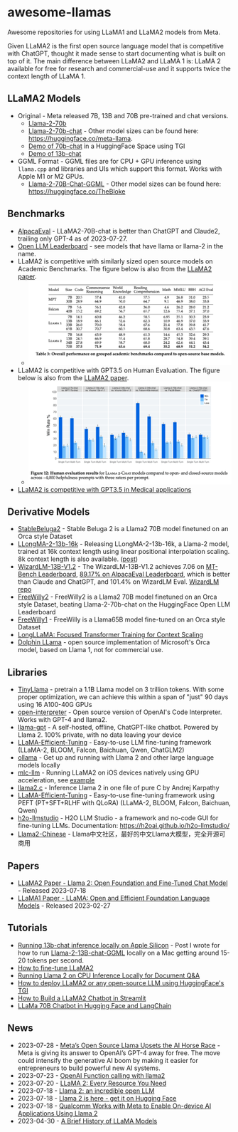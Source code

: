 # awesome-llamas

Awesome repositories for using LLaMA1 and LLaMA2 models from Meta.

Given LLaMA2 is the first open source language model that is competitive with ChatGPT, thought it made sense to start documenting what is built on top of it. The main difference between LLaMA2 and LLaMA 1 is: LLaMA 2 available for free for research and commercial-use and it supports twice the context length of LLaMA 1.

## LLaMA2 Models
- Original - Meta released 7B, 13B and 70B pre-trained and chat versions.
    - [Llama-2-70b](https://huggingface.co/meta-llama/Llama-2-70b)
    - [Llama-2-70b-chat](https://huggingface.co/meta-llama/Llama-2-70b-chat) - Other model sizes can be found here: https://huggingface.co/meta-llama.
    - [Demo of 70b-chat](https://huggingface.co/spaces/ysharma/Explore_llamav2_with_TGI) in a HuggingFace Space using TGI
    - [Demo of 13b-chat](https://huggingface.co/spaces/huggingface-projects/llama-2-13b-chat)
- GGML Format - GGML files are for CPU + GPU inference using `llama.cpp` and libraries and UIs which support this format. Works with Apple M1 or M2 GPUs.
    - [Llama-2-70B-Chat-GGML](https://huggingface.co/TheBloke/Llama-2-70B-Chat-GGML) - Other model sizes can be found here: https://huggingface.co/TheBloke

## Benchmarks
- [AlpacaEval](https://twitter.com/yanndubs/status/1684567600934817792) - LLaMA2-70B-chat is better than ChatGPT and Claude2, trailing only GPT-4 as of 2023-07-27.
- [Open LLM Leaderboard](https://huggingface.co/spaces/HuggingFaceH4/open_llm_leaderboard) - see models that have llama or llama-2 in the name.
- LLaMA2 is competitive with similarly sized open source models on Academic Benchmarks. The figure below is also from the [LLaMA2 paper](https://arxiv.org/pdf/2307.09288.pdf).
    - ![LLaMA2 Academic Benchmarks](./images/table3_academic_bm.png)
- LLaMA2 is competitive with GPT3.5 on Human Evaluation. The figure below is also from the [LLaMA2 paper](https://arxiv.org/pdf/2307.09288.pdf).
    - ![LLaMA2 Human Evaluation Results](./images/figure12_human_eval_all.png)
- [LLaMA2 is competitive with GPT3.5 in Medical applications](https://twitter.com/katieelink/status/1683479042886860801)

## Derivative Models
- [StableBeluga2](https://huggingface.co/stabilityai/StableBeluga2) - Stable Beluga 2 is a Llama2 70B model finetuned on an Orca style Dataset
- [LLongMA-2-13b-16k](https://huggingface.co/conceptofmind/LLongMA-2-13b-16k) - Releasing LLongMA-2-13b-16k, a Llama-2 model, trained at 16k context length using linear positional interpolation scaling. 8k context length is also available. ([post](https://www.linkedin.com/posts/enrico-shippole-495521b8_conceptofmindllongma-2-13b-hugging-face-activity-7089288709220524032-75yV/?trk=public_profile_like_view))
- [WizardLM-13B-V1.2](https://huggingface.co/WizardLM/WizardLM-13B-V1.2) - The WizardLM-13B-V1.2 achieves 7.06 on [MT-Bench Leaderboard](https://chat.lmsys.org/?leaderboard), [89.17% on AlpacaEval Leaderboard](https://tatsu-lab.github.io/alpaca_eval/), which is better than Claude and ChatGPT, and 101.4% on WizardLM Eval. [WizardLM repo](https://github.com/nlpxucan/WizardLM)
- [FreeWilly2](https://huggingface.co/stabilityai/FreeWilly2) - FreeWilly2 is a Llama2 70B model finetuned on an Orca style Dataset, beating Llama-2-70b-chat on the HuggingFace Open LLM Leaderboard
- [FreeWilly1](https://huggingface.co/stabilityai/FreeWilly1-Delta-SafeTensor) - FreeWilly is a Llama65B model fine-tuned on an Orca style Dataset
- [LongLLaMA: Focused Transformer Training for Context Scaling](https://huggingface.co/syzymon/long_llama_3b)
- [Dolphin LLama](https://huggingface.co/ehartford/dolphin-llama-13b) - open source implementation of Microsoft's Orca model, based on Llama 1, not for commercial use.

## Libraries
- [TinyLlama](https://github.com/jzhang38/TinyLlama) - pretrain a 1.1B Llama model on 3 trillion tokens. With some proper optimization, we can achieve this within a span of "just" 90 days using 16 A100-40G GPUs
- [open-interpreter](https://github.com/shroominic/codeinterpreter-api) - Open source version of OpenAI's Code Interpreter. Works with GPT-4 and llama2.
- [llama-gpt](https://github.com/getumbrel/llama-gpt) - A self-hosted, offline, ChatGPT-like chatbot. Powered by Llama 2. 100% private, with no data leaving your device
- [LLaMA-Efficient-Tuning](https://github.com/hiyouga/LLaMA-Efficient-Tuning) - Easy-to-use LLM fine-tuning framework (LLaMA-2, BLOOM, Falcon, Baichuan, Qwen, ChatGLM2)
- [ollama](https://github.com/jmorganca/ollama) - Get up and running with Llama 2 and other large language models locally
- [mlc-llm](https://github.com/mlc-ai/mlc-llm) - Running LLaMA2 on iOS devices natively using GPU acceleration, see [example](https://twitter.com/bohanhou1998/status/1681682445937295360)
- [llama2.c](https://github.com/karpathy/llama2.c) - Inference Llama 2 in one file of pure C by Andrej Karpathy
- [LLaMA-Efficient-Tuning](https://github.com/hiyouga/LLaMA-Efficient-Tuning) - Easy-to-use fine-tuning framework using PEFT (PT+SFT+RLHF with QLoRA) (LLaMA-2, BLOOM, Falcon, Baichuan, Qwen)
- [h2o-llmstudio](https://github.com/h2oai/h2o-llmstudio) - H2O LLM Studio - a framework and no-code GUI for fine-tuning LLMs. Documentation: https://h2oai.github.io/h2o-llmstudio/
- [Llama2-Chinese](https://github.com/FlagAlpha/Llama2-Chinese) - Llama中文社区，最好的中文Llama大模型，完全开源可商用

## Papers
- [LLaMA2 Paper - Llama 2: Open Foundation and Fine-Tuned Chat Model](https://arxiv.org/pdf/2307.09288.pdf) - Released 2023-07-18
- [LLaMA1 Paper - LLaMA: Open and Efficient Foundation Language Models](https://arxiv.org/abs/2302.13971) - Released 2023-02-27

## Tutorials
- [Running 13b-chat inference locally on Apple Silicon](https://lawwu.github.io/posts/2023-07-20-llama-2-local/) - Post I wrote for how to run [Llama-2-13B-chat-GGML](https://huggingface.co/TheBloke/Llama-2-13B-chat-GGML) locally on a Mac getting around 15-20 tokens per second.
- [How to fine-tune LLaMA2](https://scale.com/blog/fine-tune-llama-2)
- [Running Llama 2 on CPU Inference Locally for Document Q&A](https://towardsdatascience.com/running-llama-2-on-cpu-inference-for-document-q-a-3d636037a3d8)
- [How to deploy LLaMA2 or any open-source LLM using HuggingFace's TGI](https://twitter.com/mervenoyann/status/1683499091223781376)
- [How to Build a LLaMA2 Chatbot in Streamlit](https://blog.streamlit.io/how-to-build-a-llama-2-chatbot/)
- [LLaMa 70B Chatbot in Hugging Face and LangChain](https://github.com/pinecone-io/examples/blob/master/learn/generation/llm-field-guide/llama-2-70b-chat-agent.ipynb)

## News
- 2023-07-28 - [Meta’s Open Source Llama Upsets the AI Horse Race](https://www.wired.com/story/metas-open-source-llama-upsets-the-ai-horse-race/) - Meta is giving its answer to OpenAI’s GPT-4 away for free. The move could intensify the generative AI boom by making it easier for entrepreneurs to build powerful new AI systems.
- 2023-07-23 - [OpenAI Function calling with llama2](https://twitter.com/hwchase17/status/1683153581200019456)
- 2023-07-20 - [LLaMA 2: Every Resource You Need](https://www.philschmid.de/llama-2)
- 2023-07-18 - [Llama 2: an incredible open LLM](https://www.interconnects.ai/p/llama-2-from-meta)
- 2023-07-18 - [Llama 2 is here - get it on Hugging Face](https://huggingface.co/blog/llama2)
- 2023-07-18 - [Qualcomm Works with Meta to Enable On-device AI Applications Using Llama 2](https://www.qualcomm.com/news/releases/2023/07/qualcomm-works-with-meta-to-enable-on-device-ai-applications-usi)
- 2023-04-30 - [A Brief History of LLaMA Models](https://agi-sphere.com/llama-models/)